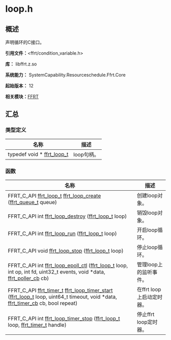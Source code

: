 # loop.h


## 概述

声明循环的C接口。

**引用文件：**&lt;ffrt/condition_variable.h&gt;

**库：** libffrt.z.so

**系统能力：** SystemCapability.Resourceschedule.Ffrt.Core

**起始版本：** 12

**相关模块：**[FFRT](_f_f_r_t.md)


## 汇总


### 类型定义

| 名称 | 描述 | 
| -------- | -------- |
| typedef void \* [ffrt_loop_t](_f_f_r_t.md#ffrt_loop_t) | loop句柄。  | 


### 函数

| 名称 | 描述 | 
| -------- | -------- |
| FFRT_C_API [ffrt_loop_t](_f_f_r_t.md#ffrt_loop_t) [ffrt_loop_create](_f_f_r_t.md#ffrt_loop_create) ([ffrt_queue_t](_f_f_r_t.md#ffrt_queue_t) queue) | 创建loop对象。  | 
| FFRT_C_API int [ffrt_loop_destroy](_f_f_r_t.md#ffrt_loop_destroy) ([ffrt_loop_t](_f_f_r_t.md#ffrt_loop_t) loop) | 销毁loop对象。  | 
| FFRT_C_API int [ffrt_loop_run](_f_f_r_t.md#ffrt_loop_run) ([ffrt_loop_t](_f_f_r_t.md#ffrt_loop_t) loop) | 开启loop循环。  | 
| FFRT_C_API void [ffrt_loop_stop](_f_f_r_t.md#ffrt_loop_stop) ([ffrt_loop_t](_f_f_r_t.md#ffrt_loop_t) loop) | 停止loop循环。  | 
| FFRT_C_API int [ffrt_loop_epoll_ctl](_f_f_r_t.md#ffrt_loop_epoll_ctl) ([ffrt_loop_t](_f_f_r_t.md#ffrt_loop_t) loop, int op, int fd, uint32_t events, void \*data, [ffrt_poller_cb](_f_f_r_t.md#ffrt_poller_cb) cb) | 管理loop上的监听事件。  | 
| FFRT_C_API [ffrt_timer_t](_f_f_r_t.md#ffrt_timer_t) [ffrt_loop_timer_start](_f_f_r_t.md#ffrt_loop_timer_start) ([ffrt_loop_t](_f_f_r_t.md#ffrt_loop_t) loop, uint64_t timeout, void \*data, [ffrt_timer_cb](_f_f_r_t.md#ffrt_timer_cb) cb, bool repeat) | 在ffrt loop上启动定时器。  | 
| FFRT_C_API int [ffrt_loop_timer_stop](_f_f_r_t.md#ffrt_loop_timer_stop) ([ffrt_loop_t](_f_f_r_t.md#ffrt_loop_t) loop, [ffrt_timer_t](_f_f_r_t.md#ffrt_timer_t) handle) | 停止ffrt loop定时器。  | 

